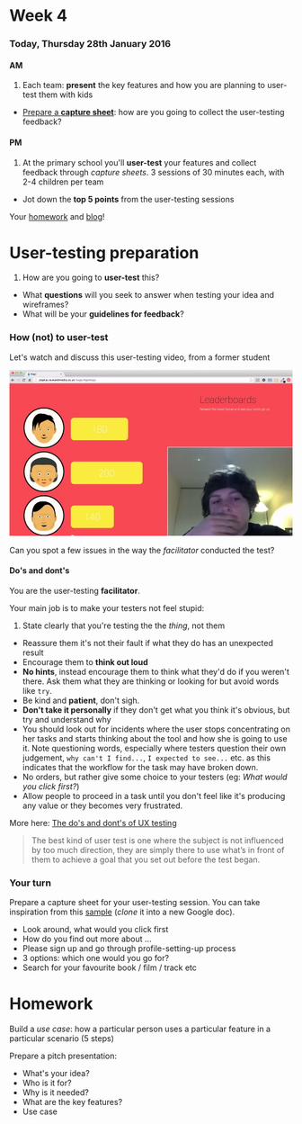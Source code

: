 # Week 4

### Today, Thursday 28th January 2016

#### AM

1. Each team: **present** the key features and how you are planning to user-test them with kids
* [Prepare a **capture sheet**](#user-testing-preparation): how are you going to collect the user-testing feedback?

#### PM

1. At the primary school you'll **user-test** your features and collect feedback through *capture sheets*. 3 sessions of 30 minutes each, with 2-4 children per team
* Jot down the **top 5 points** from the user-testing sessions 

<!-- Split kids into groups of 2 so you test more -->

Your [homework](#homework) and [blog](#blog)!


# User-testing preparation

1. How are you going to **user-test** this? 
* What **questions** will you seek to answer when testing your idea and wireframes? 
* What will be your **guidelines for feedback**?

### How (not) to user-test

Let's watch and discuss this user-testing video, from a former student

[![](assets/silverback-user-testing-sample.png)](https://drive.google.com/file/d/0B01q99xxaTw_Mk5Ua3pyOVJzSFU/view?usp=sharing)

Can you spot a few issues in the way the *facilitator* conducted the test?

<!-- 

	* Explained testers what the app is about, instead of asking them
	* Think out loud if you can
	* What is the point of this test?
	* Facebook tab open before you show the actual thing
	* If there's something important in the bottom-right corner of your screen, it would be better if it wasn't hidden in the final video
	
 -->

#### Do's and dont's

You are the user-testing **facilitator**.

Your main job is to make your testers not feel stupid:

1. State clearly that you're testing the the *thing*, not them
* Reassure them it's not their fault if what they do has an unexpected result
* Encourage them to **think out loud**
* **No hints**, instead encourage them to think what they'd do if you weren't there. Ask them what they are thinking or looking for but avoid words like `try`.
* Be kind and **patient**, don't sigh. 
* **Don't take it personally** if they don't get what you think it's obvious, but try and understand why
* You should look out for incidents where the user stops concentrating on her tasks and starts thinking about the tool and how she is going to use it. Note questioning words, especially where testers question their own judgement, `why can't I find...`, `I expected to see...` etc. as this indicates that the workflow for the task may have broken down.
* No orders, but rather give some choice to your testers (eg: *What would you click first?*)
* Allow people to proceed in a task until you don't feel like it's producing any value or they becomes very frustrated.

More here: [The do's and dont's of UX testing](http://blog.oboxthemes.com/the-dos-and-donts-of-user-experience-testing/)

> The best kind of user test is one where the subject is not influenced by too much direction, they are simply there to use what’s in front of them to achieve a goal that you set out before the test began.

### Your turn

Prepare a capture sheet for your user-testing session. You can take inspiration from this [sample](https://docs.google.com/a/rave.ac.uk/document/d/1bJ5S-Ws50dDJpjX5iZgmISV0u_l30s7UT2J0S6dcNn8/edit?usp=sharing) (*clone* it into a new Google doc).

* Look around, what would you click first
* How do you find out more about ...
* Please sign up and go through profile-setting-up process
* 3 options: which one would you go for?
* Search for your favourite book / film / track etc 


# Homework


Build a *use case*: how a particular person uses a particular feature in a particular scenario (5 steps)

Prepare a pitch presentation:

* What's your idea?
* Who is it for?
* Why is it needed?
* What are the key features?
* Use case 